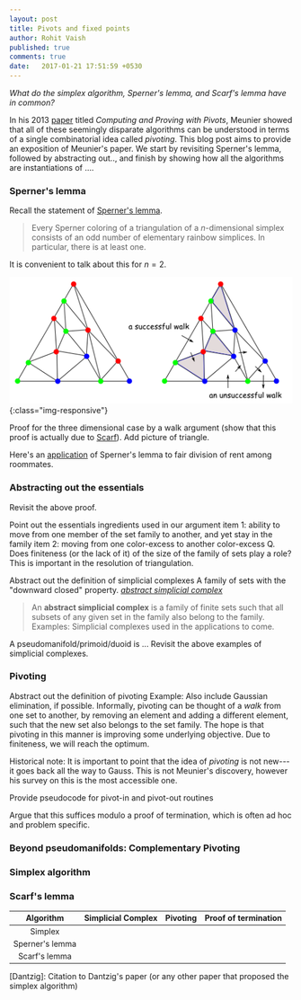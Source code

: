 ```yaml
---
layout: post
title: Pivots and fixed points
author: Rohit Vaish
published: true
comments: true
date:   2017-01-21 17:51:59 +0530
---
```


 *What do the simplex algorithm, Sperner's lemma, and Scarf's lemma have in common?*

In his 2013 [paper][M03] titled *Computing and Proving with Pivots*, Meunier showed that all of these seemingly disparate algorithms <!--(and others such as [Lemke-Howson algorithm][Lemke-HowsonWiki] and [colorful linear programming][B97ColorfulLP])--> can be understood in terms of a single combinatorial idea called *pivoting*. This blog post aims to provide an exposition of Meunier's paper. We start by revisiting Sperner's lemma, followed by abstracting out.., and finish by showing how all the algorithms are instantiations of ....

### Sperner's lemma

Recall the statement of [Sperner's lemma][SpernerWiki].

> Every Sperner coloring of a triangulation of a $n$-dimensional simplex consists of an odd number of elementary rainbow simplices. In particular, there is at least one.

It is convenient to talk about this for $n=2$.

![Sperner](/assets/pivots-and-fixed-points/Sperner.png){:class="img-responsive"}

Proof for the three dimensional case by a walk argument (show that this proof is actually due to [Scarf][S67Approx]).
Add picture of triangle.

Here's an [application][SpernerNYTimes] of Sperner's lemma to fair division of rent among roommates.

### Abstracting out the essentials

Revisit the above proof.

Point out the essentials ingredients used in our argument
item 1: ability to move from one member of the set family to another, and yet stay in the family
item 2: moving from one color-excess to another color-excess
Q. Does finiteness (or the lack of it) of the size of the family of sets play a role? This is important in the resolution of triangulation.

Abstract out the definition of simplicial complexes
A family of sets with the "downward closed" property.
[*abstract simplicial complex*](https://en.wikipedia.org/wiki/Abstract_simplicial_complex)

> An **abstract simplicial complex** is a family of finite sets such that all subsets of any given set in the family also belong to the family.
Examples: Simplicial complexes used in the applications to come.

A pseudomanifold/primoid/duoid is ...
Revisit the above examples of simplicial complexes.

### Pivoting

Abstract out the definition of pivoting
Example: Also include Gaussian elimination, if possible.
Informally, pivoting can be thought of a *walk* from one set to another, by removing an element and adding a different element, such that the new set also belongs to the set family. The hope is that pivoting in this manner is improving some underlying objective. Due to finiteness, we will reach the optimum.

Historical note: It is important to point that the idea of *pivoting* is not new---it goes back all the way to Gauss.
This is not Meunier's discovery, however his survey on this is the most accessible one.

Provide pseudocode for pivot-in and pivot-out routines

Argue that this suffices modulo a proof of termination, which is often ad hoc and problem specific.

### Beyond pseudomanifolds: Complementary Pivoting

### Simplex algorithm

### Scarf's lemma


<!-- Table generated using http://www.tablesgenerator.com/markdown_tables -->

|    Algorithm    | Simplicial Complex | Pivoting | Proof of termination |
|:---------------:|:------------------:|:--------:|:--------------------:|
|     Simplex     |                    |          |                      |
| Sperner's lemma |                    |          |                      |
|  Scarf's lemma  |                    |          |                      |




[M03]: http://www.rairo-ro.org/articles/ro/abs/2013/04/ro130042/ro130042.html
[SpernerWiki]: https://en.wikipedia.org/wiki/Sperner's_lemma
[SpernerNYTimes]: https://www.nytimes.com/2014/04/29/science/to-divide-the-rent-start-with-a-triangle.html?_r=0
[S67Approx]: http://epubs.siam.org/doi/abs/10.1137/0115116
[T74CompPiv]: https://people.orie.cornell.edu/miketodd/toddgencomppiv.pdf
[Lemke-HowsonWiki]: https://en.wikipedia.org/wiki/Lemke%E2%80%93Howson_algorithm
[B97ColorfulLP]: https://ie.technion.ac.il/~onn/Selected/MOR97.pdf
[Dantzig]: Citation to Dantzig's paper (or any other paper that proposed the simplex algorithm)
